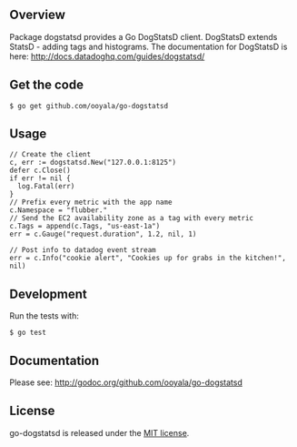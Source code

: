 ## Overview

Package dogstatsd provides a Go DogStatsD client. DogStatsD extends StatsD - adding tags and histograms. The documentation for DogStatsD is here: http://docs.datadoghq.com/guides/dogstatsd/

## Get the code

    $ go get github.com/ooyala/go-dogstatsd

## Usage

    // Create the client
    c, err := dogstatsd.New("127.0.0.1:8125")
    defer c.Close()
    if err != nil {
      log.Fatal(err)
    }
    // Prefix every metric with the app name
    c.Namespace = "flubber."
    // Send the EC2 availability zone as a tag with every metric
    c.Tags = append(c.Tags, "us-east-1a")
    err = c.Gauge("request.duration", 1.2, nil, 1)

	// Post info to datadog event stream
	err = c.Info("cookie alert", "Cookies up for grabs in the kitchen!", nil)

## Development

Run the tests with:

    $ go test

## Documentation

Please see: http://godoc.org/github.com/ooyala/go-dogstatsd

## License

go-dogstatsd is released under the [MIT license](http://www.opensource.org/licenses/mit-license.php).
